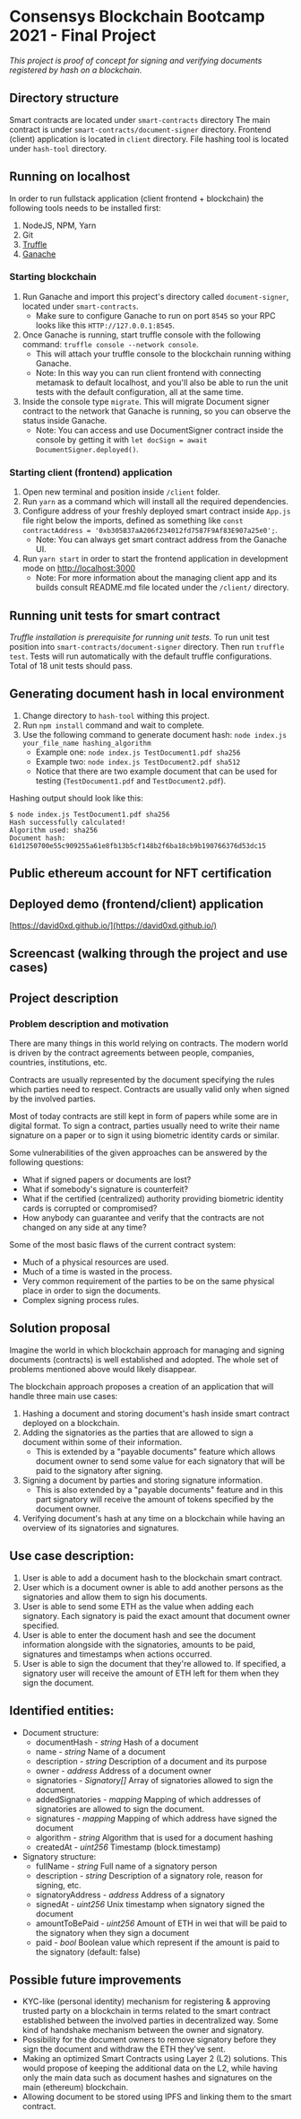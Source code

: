 # Consensys Blockchain Bootcamp 2021 - Final Project
*This project is proof of concept for signing and verifying documents registered by hash on a blockchain.*

## Directory structure
Smart contracts are located under `smart-contracts` directory
The main contract is under `smart-contracts/document-signer` directory.
Frontend (client) application is located in `client` directory.
File hashing tool is located under `hash-tool` directory.

## Running on localhost
In order to run fullstack application (client frontend + blockchain) the following tools needs to be installed first:
1. NodeJS, NPM, Yarn
2. Git
3. [Truffle](https://trufflesuite.com/truffle)
4. [Ganache](https://trufflesuite.com/ganache)

### Starting blockchain
1. Run Ganache and import this project's directory called `document-signer`, located under `smart-contracts`. 
   - Make sure to configure Ganache to run on port `8545` so your RPC looks like this `HTTP://127.0.0.1:8545`.
2. Once Ganache is running, start truffle console with the following command: `truffle console --network console`.
   - This will attach your truffle console to the blockchain running withing Ganache.
   - Note: In this way you can run client frontend with connecting metamask to default localhost, and you'll also be able to run the unit tests with the default configuration, all at the same time.
3. Inside the console type `migrate`. This will migrate Document signer contract to the network that Ganache is running, so you can observe the status inside Ganache.
   - Note: You can access and use DocumentSigner contract inside the console by getting it with `let docSign = await DocumentSigner.deployed()`. 

### Starting client (frontend) application
1. Open new terminal and position inside `/client` folder.
2. Run `yarn` as a command which will install all the required dependencies.
3. Configure address of your freshly deployed smart contract inside `App.js` file right below the imports, defined as something like `const contractAddress = '0xb305B37aA206f234012fd7587F9Af83E907a25e0';`.
   - Note: You can always get smart contract address from the Ganache UI.
4. Run `yarn start` in order to start the frontend application in development mode on [http://localhost:3000](http://localhost:3000)
   - Note: For more information about the managing client app and its builds consult README.md file located under the `/client/` directory.

## Running unit tests for smart contract
_Truffle installation is prerequisite for running unit tests._
To run unit test position into `smart-contracts/document-signer` directory.
Then run `truffle test`.
Tests will run automatically with the default truffle configurations.
Total of 18 unit tests should pass.

## Generating document hash in local environment
1. Change directory to `hash-tool` withing this project.
2. Run `npm install` command and wait to complete.
3. Use the following command to generate document hash: `node index.js your_file_name hashing_algorithm`
   - Example one: `node index.js TestDocument1.pdf sha256`
   - Example two: `node index.js TestDocument2.pdf sha512`
   - Notice that there are two example document that can be used for testing (`TestDocument1.pdf` and `TestDocument2.pdf`).

Hashing output should look like this:
```
$ node index.js TestDocument1.pdf sha256
Hash successfully calculated!
Algorithm used: sha256
Document hash:
61d1250700e55c909255a61e8fb13b5cf148b2f6ba18cb9b190766376d53dc15
```

## Public ethereum account for NFT certification

## Deployed demo (frontend/client) application
[https://david0xd.github.io/](https://david0xd.github.io/)

## Screencast (walking through the project and use cases)

## Project description

### Problem description and motivation
There are many things in this world relying on contracts. 
The modern world is driven by the contract agreements between people, companies, countries, institutions, etc.

Contracts are usually represented by the document specifying the rules which parties need to respect. 
Contracts are usually valid only when signed by the involved parties.

Most of today contracts are still kept in form of papers while some are in digital format.
To sign a contract, parties usually need to write their name signature on a paper or to sign it using biometric 
identity cards or similar.

Some vulnerabilities of the given approaches can be answered by the following questions:
 - What if signed papers or documents are lost?
 - What if somebody's signature is counterfeit?
 - What if the certified (centralized) authority providing biometric identity cards is corrupted or compromised?
 - How anybody can guarantee and verify that the contracts are not changed on any side at any time?
 
Some of the most basic flaws of the current contract system:
 - Much of a physical resources are used.
 - Much of a time is wasted in the process.
 - Very common requirement of the parties to be on the same physical place in order to sign the documents.
 - Complex signing process rules.
 
## Solution proposal
Imagine the world in which blockchain approach for managing and signing documents (contracts) is well established and adopted. 
The whole set of problems mentioned above would likely disappear.

The blockchain approach proposes a creation of an application that will handle three  main use cases:
1. Hashing a document and storing document's hash inside smart contract deployed on a blockchain.
2. Adding the signatories as the parties that are allowed to sign a document within some of their information.
   - This is extended by a "payable documents" feature which allows document owner to send some value for each signatory that will be paid to the signatory after signing.
3. Signing a document by parties and storing signature information.
   - This is also extended by a "payable documents" feature and in this part signatory will receive the amount of tokens specified by the document owner.
4. Verifying document's hash at any time on a blockchain while having an overview of its signatories and signatures.

## Use case description:
1. User is able to add a document hash to the blockchain smart contract.
2. User which is a document owner is able to add another persons as the signatories and allow them to sign his documents.
3. User is able to send some ETH as the value when adding each signatory. Each signatory is paid the exact amount that document owner specified.
4. User is able to enter the document hash and see the document information alongside with the signatories, amounts to be paid, signatures and timestamps when actions occurred.
5. User is able to sign the document that they're allowed to. If specified, a signatory user will receive the amount of ETH left for them when they sign the document.

## Identified entities:
 - Document structure: 
   - documentHash - _string_ Hash of a document
   - name - _string_ Name of a document
   - description - _string_ Description of a document and its purpose
   - owner - _address_ Address of a document owner
   - signatories - _Signatory[]_ Array of signatories allowed to sign the document.
   - addedSignatories - _mapping_ Mapping of which addresses of signatories are allowed to sign the document.
   - signatures - _mapping_ Mapping of which address have signed the document
   - algorithm - _string_ Algorithm that is used for a document hashing
   - createdAt - _uint256_ Timestamp (block.timestamp)
 - Signatory structure: 
   - fullName - _string_ Full name of a signatory person
   - description - _string_ Description of a signatory role, reason for signing, etc.
   - signatoryAddress - _address_ Address of a signatory
   - signedAt - _uint256_ Unix timestamp when signatory signed the document
   - amountToBePaid - _uint256_ Amount of ETH in wei that will be paid to the signatory when they sign a document
   - paid - _bool_ Boolean value which represent if the amount is paid to the signatory (default: false)
   
## Possible future improvements
- KYC-like (personal identity) mechanism for registering & approving trusted party on a blockchain in terms related to 
the smart contract established between the involved parties in decentralized way. 
Some kind of handshake mechanism between the owner and signatory.
- Possibility for the document owners to remove signatory before they sign the document and withdraw the ETH they've sent.
- Making an optimized Smart Contracts using Layer 2 (L2) solutions. This would propose of keeping the additional data 
on the L2, while having only the main data such as document hashes and signatures on the main (ethereum) blockchain.
- Allowing document to be stored using IPFS and linking them to the smart contract.

